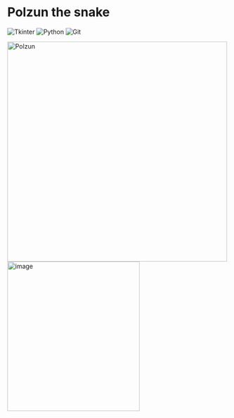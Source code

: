 # **Polzun the snake**

![Tkinter](https://img.shields.io/badge/-Tkinter-000000?style=flat-square&logo=) ![Python](https://img.shields.io/badge/-Python-3776AB?logo=python&logoColor=white) ![Git](https://img.shields.io/badge/-Git-F05032?logo=git&logoColor=white)

<img src="https://github.com/user-attachments/assets/68f5bd80-42ed-41e6-ac98-776ff5a108e6" alt="Polzun" width="500"/>

<img width="301" height="340" alt="image" src="https://github.com/user-attachments/assets/2c2ce53d-7b2a-4f21-9437-a6440c5aa457" />
